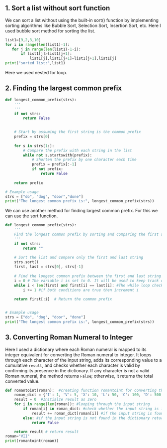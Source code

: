 ## 1. Sort a list without sort function ##

 We can sort a list without using the built-in sort() function by implementing sorting algorithms like Bubble Sort, Selection Sort, Insertion Sort, etc. Here I used bubble sort method for sorting the list. 

 ```python
 list1=[9,2,3,10]
for i in range(len(list1)-1):
    for j in range(len(list1)-1-i):
        if list1[j]>list1[j+1]:
            list1[j],list1[j+1]=list1[j+1],list1[j]
print("sorted list:",list1)
```    
Here we used nested for loop.

## 2. Finding the largest common prefix  ##

```python
def longest_common_prefix(strs):
    '''  
    '''
    if not strs:
        return False

    
    # Start by assuming the first string is the common prefix
    prefix = strs[0]
    
    for s in strs[1:]:
        # Compare the prefix with each string in the list
        while not s.startswith(prefix):
            # Shorten the prefix by one character each time
            prefix = prefix[:-1]
            if not prefix:
                return False
    
    return prefix

# Example usage
strs = ["do", "dog", "door","done"]
print("The longest common prefix is:", longest_common_prefix(strs))
```

We can use another method for finding largest common prefix. For this we can use the sort function.

```python
def longest_common_prefix(strs):
    '''  
    Find the longest common prefix by sorting and comparing the first and last strings.
    '''
    if not strs:
        return ""
    
    # Sort the list and compare only the first and last string
    strs.sort()
    first, last = strs[0], strs[-1]
    
    # Find the longest common prefix between the first and last string
    i = 0 # The variable i is set to 0. It will be used to keep track of the matching characters between the first and last strings.
    while i < len(first) and first[i] == last[i]: #The while loop checks two conditions: (1) i < len(first) ensures we don't go beyond the length of first, and (2) first[i] == last[i] checks if the characters at index i of first and last are the same.
        i += 1 #if both conditions are true then increment i
    
    return first[:i]  # Return the common prefix


# Example usage
strs = ["do", "dog", "door", "done"]
print("The longest common prefix is:", longest_common_prefix(strs))
```

## 3. Converting Roman Numeral to Integer ##

Here I used a dictionary where each Roman numeral is mapped to its integer equivalent for converting the Roman numeral to integer. It loops through each character of the input string, adds its corresponding value to a cumulative `result`, and checks whether each character is valid by confirming its presence in the dictionary. If any character is not a valid Roman numeral, the method returns `False`; otherwise, it returns the total converted value.

```python
def romantoint(roman):  #creating function romantoint for converting the given roman into integer value
    roman_dict = {'I': 1, 'V': 5, 'X': 10, 'L': 50, 'C': 100, 'D': 500, 'M': 1000}  #dictionary that contains the roman letter as a key and corresponding integer value as value
    result = 0  #Initialze result as zero
    for i in range(len(roman)): #looping through the input string
        if roman[i] in roman_dict: #check whether the input string is in the dictionary or not
            result += roman_dict[roman[i]] #if the input string is found,add the integer value of the current roman numeral to the result
        else: #if the input string is not found in the dictionary return false
            return False

    return result # return result
roman="VII"
print(romantoint(roman))
```



